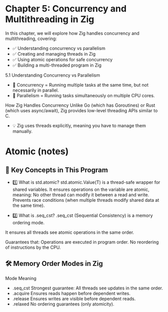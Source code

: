 # Chapter 5: Concurrency and Multithreading in Zig
In this chapter, we will explore how Zig handles concurrency and multithreading, covering:

- ✅ Understanding concurrency vs parallelism
- ✅ Creating and managing threads in Zig
- ✅ Using atomic operations for safe concurrency
- ✅ Building a multi-threaded program in Zig

5.1 Understanding Concurrency vs Parallelism
- 🔹 Concurrency = Running multiple tasks at the same time, but not necessarily in parallel.
- 🔹 Parallelism = Running tasks simultaneously on multiple CPU cores.

How Zig Handles Concurrency
Unlike Go (which has Goroutines) or Rust (which uses async/await), Zig provides low-level threading APIs similar to C.

- 💡 Zig uses threads explicitly, meaning you have to manage them manually.

# Atomic (notes)

## 📌 Key Concepts in This Program

- 1️⃣ What is std.atomic?
std.atomic.Value(T) is a thread-safe wrapper for shared variables.
It ensures operations on the variable are atomic, meaning:
No other thread can modify it between a read and write.
Prevents race conditions (when multiple threads modify shared data at the same time).

- 2️⃣ What is .seq_cst?
.seq_cst (Sequential Consistency) is a memory ordering mode.

It ensures all threads see atomic operations in the same order.

Guarantees that:
Operations are executed in program order.
No reordering of instructions by the CPU.

## 🛠 Memory Order Modes in Zig

Mode	Meaning
- .seq_cst	Strongest guarantee: All threads see updates in the same order.
- .acquire	Ensures reads happen before dependent writes.
- .release	Ensures writes are visible before dependent reads.
- .relaxed	No ordering guarantees (only atomicity).

